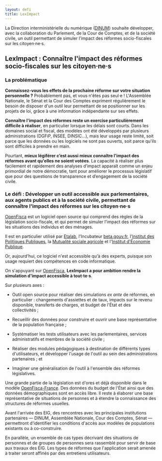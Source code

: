 ```yaml
---
layout: defi
title: LexImpact
---
```


La Direction interministérielle du numérique ([DINUM](https://www.numerique.gouv.fr/)) souhaite développer, avec la collaboration du Parlement, de la Cour de Comptes, et de la société civile, un outil permettant de simuler l’impact des réformes socio-fiscales sur les citoyen·ne·s.

## LexImpact : Connaître l'impact des réformes socio-fiscales sur les citoyen·ne·s

### La problématique

**Connaissez-vous les effets de la prochaine réforme sur votre situation personnelle ?** Probablement pas, et vous n'êtes pas seul·e ! L'Assemblée Nationale, le Sénat et la Cour des Comptes expriment régulièrement le besoin de disposer d'un outil leur permettant de se positionner sur les projets de loi, grâce à une information indépendante sur ses effets.

**Connaître l'impact des réformes reste un exercise particulièrement difficile à réaliser**, en particulier lorsque les délais sont courts. Dans les domaines social et fiscal, des modèles ont été développés par plusieurs administrations (DGFiP, INSEE, DINSIC...), mais leur usage reste limité, soit parce que les données ou les logiciels ne sont pas ouverts, soit parce qu'ils sont difficiles à prendre en main.

Pourtant, **mieux légiférer c’est aussi mieux connaître l'impact des réformes avant qu'elles ne soient votées**. La capacité à réaliser plus facilement et rapidement des analyses d’impact apparaît comme un enjeu primordial de notre démocratie, tant pour améliorer le processus législatif que pour des questions de transparence et d’engagement de la société civile.

### Le défi : Développer un outil accessible aux parlementaires, aux agents publics et à la société civile, permettant de connaître l'impact des réformes sur les citoyen·ne·s

[OpenFisca](http://openfisca.org) est un logiciel open source qui comprend des règles de la législation socio-fiscale, et qui permet de simuler l'impact des réformes sur les situations des individus et des ménages.

Il est en particulier utilisé par [Etalab](https://etalab.gouv.fr), l'Incubateur [beta.gouv.fr](https://beta.gouv.fr), l'[Institut des Politiques Publiques](https://www.ipp.eu), la [Mutualité sociale agricole](http://www.msa.fr) et l'[Institut d'Économie Publique](https://www.idep-fr.org).

Or, aujourd'hui, ce logiciel n'est accessible qu'à des experts, puisque son usage requiert des compétences en code informatique.

On s'appuyant sur [OpenFisca](http://openfisca.org), **LexImpact a pour ambition rendre la simulation d'impact accessible à tout·te·s**.

Sur plusieurs axes :

* Outil open source pour réaliser des simulations _ex ante_ de réformes, en particulier : changements d'assiettes et de taux, impacts sur le revenu disponible, transferts de charges, et budget de l'État et des collectivités ;

* Recueillir des données pour construire et ouvrir une base représentative de la population française ;

* Systématiser les tests utilisateurs avec les parlementaires, services administratifs et membres de la société civile ;

* Réaliser des modules pédagogiques à destination de différents types d'utilisateurs, et développer l'usage de l'outil au sein des administrations partenaires ; et

* Imaginer une généralisation de l'outil à l'ensemble des réformes législatives.

Une grande partie de la législation est d'ores et déjà disponible dans le modèle [OpenFisca-France](https://fr.openfisca.org/legislation/). Des données du budget de l'État ainsi que des données démographiques sont en accès libre. Il reste à élaborer une base représentative de situations de personnes et à étendre la connaissance des structures de réformes usuelles.

Avant l'arrivée des EIG, des rencontres avec les principales institutions partenaires — DINUM, Assemblée Nationale, Cour des Comptes, Sénat — permettront d'identifier les conditions d'accès aux modèles de populations existants ou à co-construire.

En parallèle, un ensemble de cas types décrivant des situations de personnes et de groupes de personnes sera rassemblé pour servir de base aux travaux des EIG. Les types de réformes que l'application serait amenée à traiter seront affinés par des entretiens utilisateurs.
